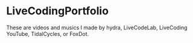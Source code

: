 # LiveCodingPortfolio
These are videos and musics I made by hydra, LiveCodeLab, LiveCoding YouTube, TidalCycles, or FoxDot.
